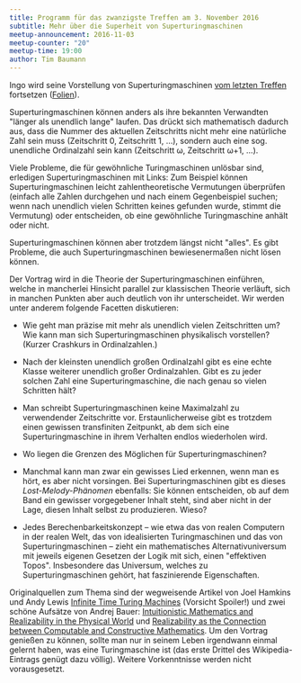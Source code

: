 ```yaml
---
title: Programm für das zwanzigste Treffen am 3. November 2016
subtitle: Mehr über die Superheit von Superturingmaschinen
meetup-announcement: 2016-11-03
meetup-counter: "20"
meetup-time: 19:00
author: Tim Baumann
---
```


Ingo wird seine Vorstellung von Superturingmaschinen [vom letzten Treffen](/posts/2016-09-06-neunzehntes-treffen.html) fortsetzen ([Folien](http://rawgit.com/iblech/mathezirkel-kurs/master/superturingmaschinen/slides.pdf)).

Superturingmaschinen können anders
als ihre bekannten Verwandten "länger als unendlich lange" laufen. Das drückt
sich mathematisch dadurch aus, dass die Nummer des aktuellen Zeitschritts nicht
mehr eine natürliche Zahl sein muss (Zeitschritt 0, Zeitschritt 1, …),
sondern auch eine sog. unendliche Ordinalzahl sein kann (Zeitschritt ω,
Zeitschritt ω+1, …).

Viele Probleme, die für gewöhnliche Turingmaschinen unlösbar sind, erledigen
Superturingmaschinen mit Links: Zum Beispiel können Superturingmaschinen leicht
zahlentheoretische Vermutungen überprüfen (einfach alle Zahlen durchgehen und
nach einem Gegenbeispiel suchen; wenn nach unendlich vielen Schritten keines
gefunden wurde, stimmt die Vermutung) oder entscheiden, ob eine gewöhnliche
Turingmaschine anhält oder nicht.

Superturingmaschinen können aber trotzdem längst nicht "alles". Es gibt
Probleme, die auch Superturingmaschinen bewiesenermaßen nicht lösen können.

Der Vortrag wird in die Theorie der Superturingmaschinen einführen, welche in
mancherlei Hinsicht parallel zur klassischen Theorie verläuft, sich in manchen
Punkten aber auch deutlich von ihr unterscheidet. Wir werden unter anderem
folgende Facetten diskutieren:

* Wie geht man präzise mit mehr als unendlich vielen Zeitschritten um?
  Wie kann man sich Superturingmaschinen physikalisch vorstellen?
  (Kurzer Crashkurs in Ordinalzahlen.)

* Nach der kleinsten unendlich großen Ordinalzahl gibt es eine echte Klasse
  weiterer unendlich großer Ordinalzahlen. Gibt es zu jeder solchen Zahl eine
  Superturingmaschine, die nach genau so vielen Schritten hält?

* Man schreibt Superturingmaschinen keine Maximalzahl zu verwendender
  Zeitschritte vor. Erstaunlicherweise gibt es trotzdem einen gewissen
  transfiniten Zeitpunkt, ab dem sich eine Superturingmaschine in ihrem
  Verhalten endlos wiederholen wird.

* Wo liegen die Grenzen des Möglichen für Superturingmaschinen?

* Manchmal kann man zwar ein gewisses Lied erkennen, wenn man es hört, es aber
  nicht vorsingen. Bei Superturingmaschinen gibt es dieses
  *Lost-Melody-Phänomen* ebenfalls: Sie können entscheiden, ob auf dem Band ein
  gewisser vorgegebener Inhalt steht, sind aber nicht in der Lage, diesen
  Inhalt selbst zu produzieren. Wieso?

* Jedes Berechenbarkeitskonzept – wie etwa das von realen Computern in der
  realen Welt, das von idealisierten Turingmaschinen und das von
  Superturingmaschinen – zieht ein mathematisches Alternativuniversum mit
  jeweils eigenen Gesetzen der Logik mit sich, einen "effektiven Topos".
  Insbesondere das Universum, welches zu Superturingmaschinen gehört, hat
  faszinierende Eigenschaften.

Originalquellen zum Thema sind der wegweisende Artikel von Joel Hamkins und
Andy Lewis [Infinite Time Turing Machines](http://arxiv.org/abs/math/9808093)
(Vorsicht Spoiler!) und zwei schöne Aufsätze von Andrej Bauer:
[Intuitionistic Mathematics and Realizability in the Physical
World](http://math.andrej.com/wp-content/uploads/2014/03/real-world-realizability.pdf)
und [Realizability as the Connection between Computable and Constructive
Mathematics](http://math.andrej.com/data/c2c.pdf). Um den Vortrag genießen zu
können, sollte man nur in seinem Leben irgendwann einmal gelernt haben, was
eine Turingmaschine ist (das erste Drittel des Wikipedia-Eintrags genügt
dazu völlig). Weitere Vorkenntnisse werden nicht vorausgesetzt.
